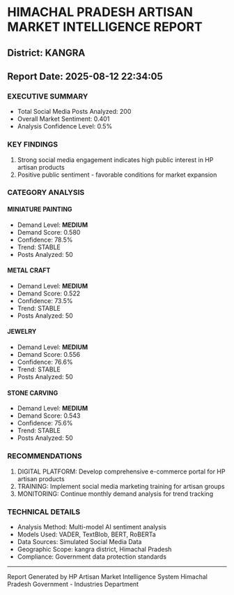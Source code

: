 # HIMACHAL PRADESH ARTISAN MARKET INTELLIGENCE REPORT
## District: KANGRA
## Report Date: 2025-08-12 22:34:05

### EXECUTIVE SUMMARY
- Total Social Media Posts Analyzed: 200
- Overall Market Sentiment: 0.401
- Analysis Confidence Level: 0.5%

### KEY FINDINGS
1. Strong social media engagement indicates high public interest in HP artisan products
2. Positive public sentiment - favorable conditions for market expansion

### CATEGORY ANALYSIS

#### MINIATURE PAINTING
- Demand Level: **MEDIUM**
- Demand Score: 0.580
- Confidence: 78.5%
- Trend: STABLE
- Posts Analyzed: 50

#### METAL CRAFT
- Demand Level: **MEDIUM**
- Demand Score: 0.522
- Confidence: 73.5%
- Trend: STABLE
- Posts Analyzed: 50

#### JEWELRY
- Demand Level: **MEDIUM**
- Demand Score: 0.556
- Confidence: 76.6%
- Trend: STABLE
- Posts Analyzed: 50

#### STONE CARVING
- Demand Level: **MEDIUM**
- Demand Score: 0.543
- Confidence: 75.6%
- Trend: STABLE
- Posts Analyzed: 50

### RECOMMENDATIONS
1. DIGITAL PLATFORM: Develop comprehensive e-commerce portal for HP artisan products
2. TRAINING: Implement social media marketing training for artisan groups
3. MONITORING: Continue monthly demand analysis for trend tracking

### TECHNICAL DETAILS
- Analysis Method: Multi-model AI sentiment analysis
- Models Used: VADER, TextBlob, BERT, RoBERTa
- Data Sources: Simulated Social Media Data
- Geographic Scope: kangra district, Himachal Pradesh
- Compliance: Government data protection standards

---
Report Generated by HP Artisan Market Intelligence System
Himachal Pradesh Government - Industries Department
